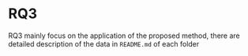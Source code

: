 # RQ3

RQ3 mainly focus on the application of the proposed method, there are detailed description of the data in `README.md` of each folder
